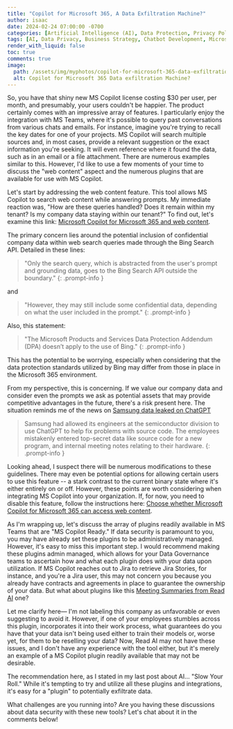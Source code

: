 ```yaml
---
title: "Copilot for Microsoft 365, A Data Exfiltration Machine?"
author: isaac
date: 2024-02-24 07:00:00 -0700
categories: [Artificial Intelligence (AI), Data Protection, Privacy Policies, HR Considerations, Data Integration, Business Strategy, AI Adoption, AI Implementation, Security]
tags: [AI, Data Privacy, Business Strategy, Chatbot Development, Microsoft Cognitive Services, AI Implementation, Knowledge Base, Organizational Efficiency, Future of AI, GDPR, AI Ethics, AI in Business, Advanced Analytics, Communications, Service Desk Augmentation, Content Creation, Security]
render_with_liquid: false
toc: true
comments: true
image:
  path: /assets/img/myphotos/copilot-for-microsoft-365-data-exfiltration-machine.jpg
  alt: Copilot for Microsoft 365 Data exfiltration Machine?
---
```


So, you have that shiny new MS Copilot license costing $30 per user, per month, and presumably, your users couldn't be happier. The product certainly comes with an impressive array of features. I particularly enjoy the integration with MS Teams, where it's possible to query past conversations from various chats and emails. For instance, imagine you're trying to recall the key dates for one of your projects. MS Copilot will search multiple sources and, in most cases, provide a relevant suggestion or the exact information you're seeking. It will even reference where it found the data, such as in an email or a file attachment. There are numerous examples similar to this. However, I'd like to use a few moments of your time to discuss the "web content" aspect and the numerous plugins that are available for use with MS Copilot.

Let's start by addressing the web content feature. This tool allows MS Copilot to search web content while answering prompts. My immediate reaction was, "How are these queries handled? Does it remain within my tenant? Is my company data staying within our tenant?" To find out, let's examine this link: [Microsoft Copilot for Microsoft 365 and web content](https://learn.microsoft.com/en-us/microsoft-365-copilot/microsoft-365-copilot-privacy#microsoft-copilot-for-microsoft-365-and-web-content).

The primary concern lies around the potential inclusion of confidential company data within web search queries made through the Bing Search API. Detailed in these lines:

>"Only the search query, which is abstracted from the user's prompt and grounding data, goes to the Bing Search API outside the boundary."
{: .prompt-info }

and

>"However, they may still include some confidential data, depending on what the user included in the prompt."
{: .prompt-info }

Also, this statement:

>"The Microsoft Products and Services Data Protection Addendum (DPA) doesn’t apply to the use of Bing." 
{: .prompt-info }

This has the potential to be worrying, especially when considering that the data protection standards utilized by Bing may differ from those in place in the Microsoft 365 environment.

From my perspective, this is concerning. If we value our company data and consider even the prompts we ask as potential assets that may provide competitive advantages in the future, there's a risk present here. The situation reminds me of the news on [Samsung data leaked on ChatGPT](https://www.businesstoday.in/technology/news/story/samsung-employees-accidentally-leaked-company-secrets-via-chatgpt-heres-what-happened-376375-2023-04-06#:~:text=the%20AI%20chatbot.-,Samsung%20data%20leaked%20on%20ChatGPT,notes%20relating%20to%20their%20hardware.)

>Samsung had allowed its engineers at the semiconductor division to use ChatGPT to help fix problems with source code. The employees mistakenly entered top-secret data like source code for a new program, and internal meeting notes relating to their hardware.
{: .prompt-info }

Looking ahead, I suspect there will be numerous modifications to these guidelines. There may even be potential options for allowing certain users to use this feature -- a stark contrast to the current binary state where it's either entirely on or off. However, these points are worth considering when integrating MS Copilot into your organization. If, for now, you need to disable this feature, follow the instructions here: [Choose whether Microsoft Copilot for Microsoft 365 can access web content](https://learn.microsoft.com/en-us/microsoft-365-copilot/manage-public-web-access#choose-whether-microsoft-copilot-for-microsoft-365-can-access-web-content).

As I'm wrapping up, let's discuss the array of plugins readily available in MS Teams that are "MS Copilot Ready." If data security is paramount to you, you may have already set these plugins to be administratively managed. However, it's easy to miss this important step. I would recommend making these plugins admin managed, which allows for your Data Governance teams to ascertain how and what each plugin does with your data upon utilization. If MS Copilot reaches out to Jira to retrieve Jira Stories, for instance, and you're a Jira user, this may not concern you because you already have contracts and agreements in place to guarantee the ownership of your data. But what about plugins like this [Meeting Summaries from Read AI](https://appsource.microsoft.com/en-us/product/office/WA200003896?tab=Overview) one? 

Let me clarify here— I'm not labeling this company as unfavorable or even suggesting to avoid it. However, if one of your employees stumbles across this plugin, incorporates it into their work process, what guarantees do you have that your data isn't being used either to train their models or, worse yet, for them to be reselling your data? Now, Read AI may not have these issues, and I don't have any experience with the tool either, but it's merely an example of a MS Copilot plugin readily available that may not be desirable.

The recommendation here, as I stated in my last post about AI... "Slow Your Roll." While it's tempting to try and utilize all these plugins and integrations, it's easy for a "plugin" to potentially exfiltrate data.

What challenges are you running into? Are you having these discussions about data security with these new tools? Let's chat about it in the comments below!
